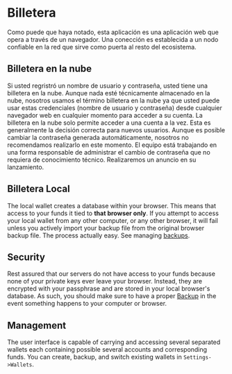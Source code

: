 # Billetera

Como puede que haya notado, esta aplicación es una aplicación web que opera a través de un navegador. Una conección es establecida a un nodo confiable en la red que sirve como puerta al resto del ecosistema.

## Billetera en la nube

Si usted regristró un nombre de usuario y contraseña, usted tiene una billetera en la nube. Aunque nada esté técnicamente almacenado en la nube, nosotros usamos el término billetera en la nube ya que usted puede usar estas credenciales (nombre de usuario y contraseña) desde cualquier navegador web en cualquier momento para acceder a su cuenta. La billetera en la nube solo permite acceder a una cuenta a la vez. Esta es generalmente la decisión correcta para nuevos usuarios. Aunque es posible cambiar la contraseña generada automáticamente, nosotros no recomendamos realizarlo en este momento. El equipo está trabajando en una forma responsable de administrar el cambio de contraseña que no requiera de conocimiento técnico. Realizaremos un anuncio en su lanzamiento.

## Billetera Local

The local wallet creates a database within your browser. This means that access to your funds it tied to **that browser only**. If you attempt to access your local wallet from any other computer, or any other browser, it will fail unless you actively import your backup file from the original browser backup file. The process actually easy. See managing [backups](/help/introduction/backups).

## Security

Rest assured that our servers do not have access to your funds because none of your private keys ever leave your browser. Instead, they are encrypted with your passphrase and are stored in your local browser's database. As such, you should make sure to have a proper [Backup](../introduction/backups.md) in the event something happens to your computer or browser.

## Management

The user interface is capable of carrying and accessing several separated wallets each containing possible several accounts and corresponding funds. You can create, backup, and switch existing wallets in `Settings->Wallets`.
